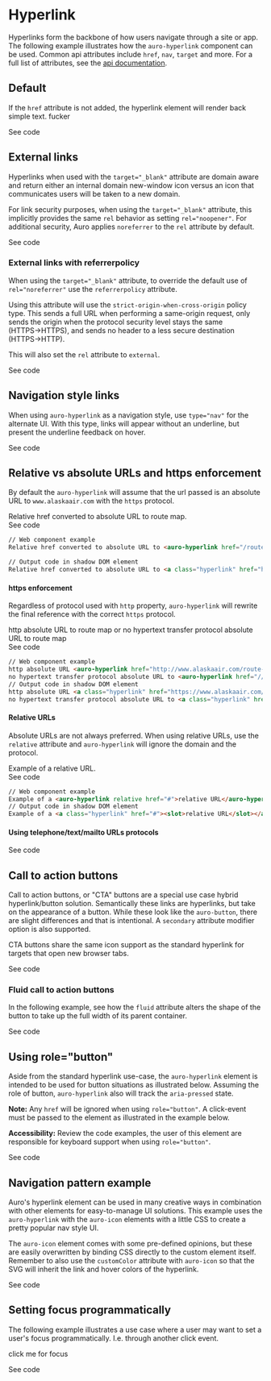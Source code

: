 # Hyperlink

Hyperlinks form the backbone of how users navigate through a site or app. The following example illustrates how the `auro-hyperlink` component can be used. Common api attributes include `href`, `nav`, `target` and more. For a full list of attributes, see the [api documentation](http://auro.alaskaair.com/components/auro/hyperlink/api).

## Default

If the `href` attribute is not added, the hyperlink element will render back simple text. fucker

<div class="exampleWrapper" aria-hidden>
  <!-- AURO-GENERATED-CONTENT:START (FILE:src=./../../demo/partials/default.html) -->
  <!-- AURO-GENERATED-CONTENT:END -->
</div>

<auro-accordion lowProfile justifyRight>
  <span slot="trigger">See code</span>

<!-- AURO-GENERATED-CONTENT:START (CODE:src=./../../demo/partials/default.html) -->
<!-- AURO-GENERATED-CONTENT:END -->

</auro-accordion>

## External links

Hyperlinks when used with the `target="_blank"` attribute are domain aware and return either an internal domain new-window icon versus an icon that communicates users will be taken to a new domain.

For link security purposes, when using the `target="_blank"` attribute, this implicitly provides the same `rel` behavior as setting `rel="noopener"`. For additional security, Auro applies `noreferrer` to the `rel` attribute by default.

<div class="exampleWrapper">
  <!-- AURO-GENERATED-CONTENT:START (FILE:src=./../../demo/partials//external.html) -->
  <!-- AURO-GENERATED-CONTENT:END -->
</div>

<auro-accordion lowProfile justifyRight>
  <span slot="trigger">See code</span>

<!-- AURO-GENERATED-CONTENT:START (CODE:src=./../../demo/partials/external.html) -->
<!-- AURO-GENERATED-CONTENT:END -->

</auro-accordion>

### External links with referrerpolicy

When using the `target="_blank"` attribute, to override the default use of `rel="noreferrer"` use the `referrerpolicy` attribute.

Using this attribute will use the `strict-origin-when-cross-origin` policy type. This sends a full URL when performing a same-origin request, only sends the origin when the protocol security level stays the same (HTTPS→HTTPS), and sends no header to a less secure destination (HTTPS→HTTP).

This will also set the `rel` attribute to `external`.

<div class="exampleWrapper">
<!-- AURO-GENERATED-CONTENT:START (FILE:src=./../../demo/partials/external-referrer.html) -->
<!-- AURO-GENERATED-CONTENT:END -->
</div>

<auro-accordion lowProfile justifyRight>
  <span slot="trigger">See code</span>

<!-- AURO-GENERATED-CONTENT:START (CODE:src=./../../demo/partials/external-referrer.html) -->
<!-- AURO-GENERATED-CONTENT:END -->

</auro-accordion>

## Navigation style links

When using `auro-hyperlink` as a navigation style, use `type="nav"` for the alternate UI. With this type, links will appear without an underline, but present the underline feedback on hover.

<div class="exampleWrapper">
  <!-- AURO-GENERATED-CONTENT:START (FILE:src=./../../demo/partials/navStyle.html) -->
  <!-- AURO-GENERATED-CONTENT:END -->
</div>

<auro-accordion lowProfile justifyRight>
  <span slot="trigger">See code</span>

<!-- AURO-GENERATED-CONTENT:START (CODE:src=./../../demo/partials/navStyle.html) -->
<!-- AURO-GENERATED-CONTENT:END -->

</auro-accordion>

## Relative vs absolute URLs and https enforcement

By default the `auro-hyperlink` will assume that the url passed is an absolute URL to `www.alaskaair.com` with the `https` protocol.

<div class="exampleWrapper">
  Relative href converted to absolute URL to <auro-hyperlink href="/route-map" nav>route map</auro-hyperlink>.
</div>

<auro-accordion lowProfile justifyRight>
  <span slot="trigger">See code</span>

  ```html
  // Web component example
  Relative href converted to absolute URL to <auro-hyperlink href="/route-map" nav>route map</auro-hyperlink>.

  // Output code in shadow DOM element
  Relative href converted to absolute URL to <a class="hyperlink" href="https://www.alaskaair.com/route-map"><slot>route map</slot></a>.
  ```

</auro-accordion>

#### https enforcement

Regardless of protocol used with `http` property, `auro-hyperlink` will rewrite the final reference with the correct `https` protocol.

<div class="exampleWrapper">
  http absolute URL <auro-hyperlink href="http://www.alaskaair.com/route-map">to route map</auro-hyperlink> or
  no hypertext transfer protocol absolute URL to <auro-hyperlink href="//www.alaskaair.com/route-map">route map</auro-hyperlink>
</div>

<auro-accordion lowProfile justifyRight>
  <span slot="trigger">See code</span>

  ```html
  // Web component example
  http absolute URL <auro-hyperlink href="http://www.alaskaair.com/route-map">to route map</auro-hyperlink> or
  no hypertext transfer protocol absolute URL to <auro-hyperlink href="//www.alaskaair.com/route-map">route map</auro-hyperlink>
  // Output code in shadow DOM element
  http absolute URL <a class="hyperlink" href="https://www.alaskaair.com/route-map"><slot>to route map</slot></a>
  no hypertext transfer protocol absolute URL to <a class="hyperlink" href="https://www.alaskaair.com/route-map"><slot>route map</slot></a>
  ```

</auro-accordion>

#### Relative URLs

Absolute URLs are not always preferred. When using relative URLs, use the `relative` attribute and `auro-hyperlink` will ignore the domain and the protocol.

<div class="exampleWrapper">
  Example of a <auro-hyperlink relative href="#">relative URL</auro-hyperlink>.
</div>

<auro-accordion lowProfile justifyRight>
  <span slot="trigger">See code</span>

  ```html
  // Web component example
  Example of a <auro-hyperlink relative href="#">relative URL</auro-hyperlink>
  // Output code in shadow DOM element
  Example of a <a class="hyperlink" href="#"><slot>relative URL</slot></a>
  ```

</auro-accordion>

#### Using telephone/text/mailto URLs protocols

<div class="exampleWrapper">
  <!-- AURO-GENERATED-CONTENT:START (FILE:src=./../../demo/partials/URLscheme.html) -->
  <!-- AURO-GENERATED-CONTENT:END -->
</div>

<auro-accordion lowProfile justifyRight>
  <span slot="trigger">See code</span>

<!-- AURO-GENERATED-CONTENT:START (CODE:src=./../../demo/partials/URLscheme.html) -->
<!-- AURO-GENERATED-CONTENT:END -->

</auro-accordion>

## Call to action buttons

Call to action buttons, or "CTA" buttons are a special use case hybrid hyperlink/button solution. Semantically these links are hyperlinks, but take on the appearance of a button. While these look like the `auro-button`, there are slight differences and that is intentional. A `secondary` attribute modifier option is also supported.

CTA buttons share the same icon support as the standard hyperlink for targets that open new browser tabs.

<div class="exampleWrapper">
  <!-- AURO-GENERATED-CONTENT:START (FILE:src=./../../demo/partials/cta.html) -->
  <!-- AURO-GENERATED-CONTENT:END -->
</div>

<auro-accordion lowProfile justifyRight>
  <span slot="trigger">See code</span>

<!-- AURO-GENERATED-CONTENT:START (CODE:src=./../../demo/partials/cta.html) -->
<!-- AURO-GENERATED-CONTENT:END -->

</auro-accordion>

### Fluid call to action buttons

In the following example, see how the `fluid` attribute alters the shape of the button to take up the full width of its parent container.

<div class="exampleWrapper">
  <!-- AURO-GENERATED-CONTENT:START (FILE:src=./../../demo/partials/cta-fluid.html) -->
  <!-- AURO-GENERATED-CONTENT:END -->
</div>

<auro-accordion lowProfile justifyRight>
  <span slot="trigger">See code</span>

<!-- AURO-GENERATED-CONTENT:START (CODE:src=./../../demo/partials/cta-fluid.html) -->
<!-- AURO-GENERATED-CONTENT:END -->

</auro-accordion>

## Using role="button"

Aside from the standard hyperlink use-case, the `auro-hyperlink` element is intended to be used for button situations as illustrated below. Assuming the role of button, `auro-hyperlink` also will track the `aria-pressed` state.

**Note:** Any `href` will be ignored when using `role="button"`. A click-event must be passed to the element as illustrated in the example below.

**Accessibility:** Review the code examples, the user of this element are responsible for keyboard support when using `role="button"`.

<div class="exampleWrapper">
  <!-- AURO-GENERATED-CONTENT:START (FILE:src=./../../demo/partials/roleButton.html) -->
  <!-- AURO-GENERATED-CONTENT:END -->
</div>

<auro-accordion lowProfile justifyRight>
  <span slot="trigger">See code</span>

<!-- AURO-GENERATED-CONTENT:START (CODE:src=./../../demo/partials/roleButton.html) -->
<!-- AURO-GENERATED-CONTENT:END -->

<!-- AURO-GENERATED-CONTENT:START (CODE:src=./../../demo/util.js) -->
<!-- AURO-GENERATED-CONTENT:END -->

</auro-accordion>

## Navigation pattern example

Auro's hyperlink element can be used in many creative ways in combination with other elements for easy-to-manage UI solutions. This example uses the `auro-hyperlink` with the `auro-icon` elements with a little CSS to create a pretty popular nav style UI.

The `auro-icon` element comes with some pre-defined opinions, but these are easily overwritten by binding CSS directly to the custom element itself. Remember to also use the `customColor` attribute with `auro-icon` so that the SVG will inherit the link and hover colors of the hyperlink.

<div class="exampleWrapper" style="display: flex; justify-content: space-between;">
  <!-- AURO-GENERATED-CONTENT:START (FILE:src=./../../demo/partials/navPattern.html) -->
  <!-- AURO-GENERATED-CONTENT:END -->
</div>

<auro-accordion lowProfile justifyRight>
  <span slot="trigger">See code</span>

<!-- AURO-GENERATED-CONTENT:START (CODE:src=./../../demo/partials/navPattern.html) -->
<!-- AURO-GENERATED-CONTENT:END -->

</auro-accordion>

## Setting focus programmatically

The following example illustrates a use case where a user may want to set a user's focus programmatically. I.e. through another click event.

<auro-button onclick="getFocus()">click me for focus</auro-button>

<div class="exampleWrapper" style="display: flex; justify-content: space-between;">
  <!-- AURO-GENERATED-CONTENT:START (FILE:src=./../../demo/partials/focus.html) -->
  <!-- AURO-GENERATED-CONTENT:END -->
</div>

<auro-accordion lowProfile justifyRight>
  <span slot="trigger">See code</span>

<!-- AURO-GENERATED-CONTENT:START (CODE:src=../../demo/util_focus.js) -->
<!-- AURO-GENERATED-CONTENT:END -->

<!-- AURO-GENERATED-CONTENT:START (CODE:src=./../../demo/partials/focus.html) -->
<!-- AURO-GENERATED-CONTENT:END -->

</auro-accordion>

